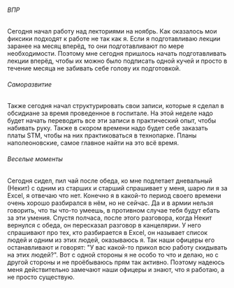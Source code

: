 ###### ВПР
Сегодня начал работу над лекториями на ноябрь. Как оказалось мои фиксики подходят к работе не так как я. Если я подготавливаю лекции заранее на месяц вперёд, то они подготавливают по мере необходимости. Поэтому мне сегодня пришлось начать подготавливать лекции вперёд, чтобы их можно было подписать одной кучей и просто в течение месяца не забивать себе голову их подготовкой.
###### Саморазвитие
Также сегодня начал структурировать свои записи, которые я сделал в обсидиане за время проведенное в госпитале. На этой неделе надо будет начать переводить все эти записи в практический опыт, чтобы набивать руку. Также в скором времени надо будет себе заказать платы STM, чтобы на них практиковаться в технопарке. Планы наполеоновские, самое главное найти на это всё время.
###### Веселые моменты
Сегодня сидел, пил чай после обеда, ко мне подлетает дневальный (Некит) с одним из старших и старший спрашивает у меня, шарю ли я за Excel, я отвечаю что нет. Конечно я в какой-то период своего времени очень хорошо разбирался в нём, но не сейчас. Да и в армии нельзя говорить, что ты что-то умеешь, в противном случае тебя будут ебать за эти умения. 
Спустя полчаса, после этого разговора, когда Некит вернулся с обеда, он пересказал разговор в канцелярии. У него спрашивают про тех, кто разбирается в Excel, он называет список людей и одним из этих людей, оказываюсь я. Так наши офицеры его останавливают и говорят: "У вас какой-то прикол всю работу скидывать на этих людей?". Вот с одной стороны я не особо то что и делаю, но с другой стороны и не проёбываюсь прям так активно. Поэтому надеюсь меня действительно замечают наши офицеры и знают, что я работаю, а не просто существую.